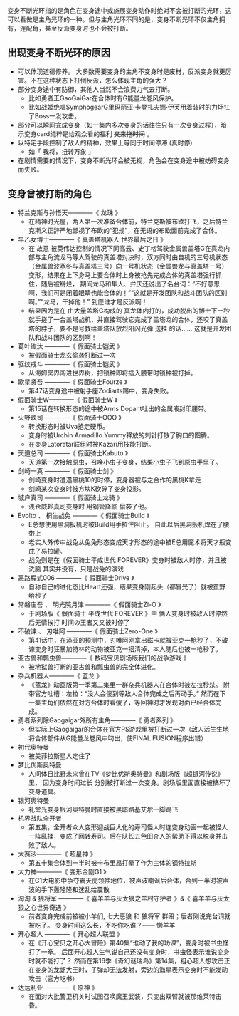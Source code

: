 变身不断光环指的是角色在变身途中或施展变身动作时绝对不会被打断的光环，这可以看做是主角光环的一种。但与主角光环不同的是，变身不断光环不仅主角拥有，连配角，甚至反派变身时也不会被打断。

##  出现变身不断光环的原因

  * 可以体现道德修养。  大多数需要变身的主角不变身时是废材，反派变身就更厉害。不在这种状态下打倒反派，怎么体现主角的强大？ 
  * 部分变身途中有防御，其他人当然不会浪费力气去打断。 
    * 比如勇者王GaoGaiGar在合体时有G能量龙卷风保护。 
    * 比如战姬绝唱SymphogearG里玛丽亚·卡登扎夫娜·伊芙用着装时的力场扛了Boss一发攻击。 
  * 部分可以瞬间完成变身（如一集内多次变身的话往往只有一次变身过程），暗示变身card纯粹是给观众看的福利 ~~又来拖时间~~ 。 
  * 以特定手段控制了敌人的精神，效果上等同于时间停滞  (真时停) 
    * 如「  我将，扭转万象  」 
  * 在剧情需要的情况下，变身不断光环会被无视，角色会在变身途中被妨碍变身而失败。 

##  变身曾被打断的角色

  * 特兰克斯与孙悟天————《  龙珠  》 
    * 在精神时光屋，两人第一次准备合体前，特兰克斯被布欧打飞，之后特兰克斯义正辞严地鄙视了布欧的“犯规”，在无语的布欧面前完成了合体。 
  * 早乙女博士————《  真盖塔机器人 世界最后之日  》 
    * 在  故意  被英伟达控制的情况下同高云、史丁格驾驶金属兽盖塔G在真龙内部与主角流龙马等人驾驶的真盖塔对决时，双方同时由自机的三号机状态（金属兽波塞冬与真盖塔三号）向一号机状态（金属兽龙与真盖塔一号）变形，结果在上下身马上要合体时上身被抢先完成合体的真盖塔强行抓住，随后被掰烂，  期间龙马和隼人、弁庆还说出了名台词：“不好意思啊，我们可是闭着眼睛也能合体的！”“这就是开发团队和战斗团队的区别啊。”“龙马，干掉他！”  到底谁才是反派啊！ 
    * 结果因为是在  由大量盖塔G构成的  真龙体内打的，成功脱出的博士下一秒就手搓了一台盖塔战机，并直接驾驶它完成了盖塔龙的合体，还咬了真盖塔的脖子，要不是号教给盖塔队放烈阳闪光弹  送挂  的话……  这就是开发团队和战斗团队的区别啊！ 
  * 葛叶纮汰  ————《  假面骑士铠武  》 
    * 被假面骑士龙玄偷袭打断过一次 
  * 驱纹戒斗  ————《  假面骑士铠武  》 
    * 从海姆冥界闯进世界树，把锁种即将插入腰带时锁种被打掉。 
  * 歌星贤吾  ————《  假面骑士Fourze  》 
    * 第47话变身途中被射手座Zodiarts踢中，变身失败。 
  * 假面骑士W————《  假面骑士W  》 
    * 第15话在转换形态的途中被Arms Dopant吐出的金属液封印腰带。 
  * 火野映司  ————《  假面骑士OOO  》 
    * 转换形态时被Uva抢走硬币。 
    * 变身时被Urchin Armadillo Yummy释放的刺针打散了胸口的图腾。 
    * 在变身Latoratar联组时被Kazari用技能打断。 
  * 天道总司  ————《  假面骑士Kabuto  》 
    * 天道第一次接触原虫，召唤小虫子变身，结果小虫子飞到原虫手里了。 
  * 剑崎一真  ————《  假面骑士剑  》 
    * 剑崎变身时遭遇黑桃10的时停，变身器被与之合作的黑桃K拿走 
    * 剑崎某次变身时被方块K砍碎了变身投影。 
  * 城户真司  ————《  假面骑士龙骑  》 
    * 浅仓威趁真司变身时  用钢管降临  偷袭了他。 
  * Evolto  、  桐生战兔  ————《  假面骑士Build  》 
    * E总想使用黑洞扳机时被Build用手拉住阻止。  自此以后黑洞扳机焊在了腰带上 
    * 老实人外传中战兔从兔兔形态变成天才形态的途中被E总用魔术将天才瓶变成了易拉罐。 
    * 战兔则是在《假面骑士平成世代 FOREVER》变身时被敌人时停，并且被洗脑  其实并没有，只是战兔的演戏 
  * 恶路程式006  ————《  假面骑士Drive  》 
    * 自称自己的进化态比Heart还强，结果变身刚起头（都冒光了）就被蛮野给秒了 
  * 常磐庄吾  、  明光院月津  ————《  假面骑士Zi-O  》 
    * 于剧场版《  假面骑士 平成世代 FOREVER  》中 俩人变身时被敌人时停然后无情挨打  时间の王者又又被时停了 
  * 不破谏  、  刃唯阿  ————《  假面骑士Zero-One  》 
    * 第41话中，在泽亚的预测中，刃唯阿刚拿出磁卡就被亚克一枪秒了，不破谏变身时狂暴加特林的动物被亚克一招清掉，本人随后也被一枪秒了。 
  * 亚古兽和瓢虫兽————《  数码宝贝剧场版我们的战争游戏  》 
    * 被地狱兽打断的亚古兽和瓢虫兽的完全体进化。 
  * 杂兵机器人————《  蓝龙  》 
    * 《蓝龙》动画版第一季第二集里一群杂兵机器人在合体时被左拉秒杀。  附带官方吐槽：左拉：“没人会傻到等敌人合体完成之后再动手。”  然而在下一集主角们依然在对方合体时看傻了，等回神时才发现对面已经合体完成。 
  * 勇者系列除Gaogaigar外所有主角————《  勇者系列  》 
    * 但实际上Gaogaigar的合体在官方PS游戏里被打断过一次（敌人活生生地将合体部件从G能量龙卷风中叼出，使FINAL FUSION程序出错） 
  * 初代奥特曼 
    * 被美菲拉斯星人定住了 
  * 梦比优斯奥特曼 
    * 人间体日比野未来曾在TV《梦比优斯奥特曼》和剧场版《超银河传说》里，  因为变身时间过长  分别被打断过一次变身。剧场版里面直接被搞坏了变身道具。 
  * 银河奥特曼 
    * 礼堂光变身银河奥特曼时直接被黑暗路基艾尔一脚踢飞 
  * 机界战队全开者 
    * 第五集，全开者众人变形迎战巨大化的寿司怪人时连变身动画一起被怪人一阵乱揉，变成了回转寿司。后在队长五色田介人的帮助下得以脱身并击败了敌人。 
  * 大赛沙————《  超星神  》 
    * 第五十集合体到一半时被卡布里昂打晕了作为主体的钢特拉斯 
  * 大力神————《  变形金刚G1  》 
    * 在G1大电影中争夺霸天虎领袖地位，被声波嘲讽后合体，合到一半时被声波的手下轰隆隆和迷乱给震散 
  * 淘淘  & 狼将军  ————《  喜羊羊与灰太狼之羊村守护者  》&《  喜羊羊与灰太狼之心世界奇遇  》 
    * 前者变身完成前被被小羊们,  七大恶狼  和  狼将军  群殴；后者刚说完台词就被吃了。  变身时间这么长，不吃你吃谁？——  懒羊羊 
  * 开心超人  ————《  开心超人联盟  》 
    * 在《开心宝贝之开心大冒险》第40集“谁动了我的功课”，变身时被书虫怪打了一拳。  后面开心超人生气说自己还没有变身时，书虫怪表示谁说变身时就不能打了？  然而在第16季《奇幻谜瑞岛》第14集，粗心超人想攻击正在变身的龙虾大王时，子弹却无法发射，旁边的海星表示变身时不能发动攻击（官方吃书） 
  * 达达利亚  ————《  原神  》 
    * 在面对大批警卫机关时试图召唤魔王武装，只变出双臂就被那维莱特击昏。 

